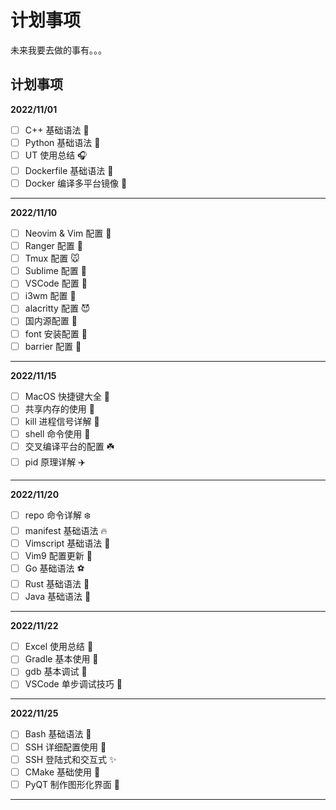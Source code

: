# 计划事项


未来我要去做的事有。。。

<!--more-->

## 计划事项

**2022/11/01**

- [ ] C++ 基础语法 🐯
- [ ] Python 基础语法 🐍
- [ ] UT 使用总结 🎧
- [ ] Dockerfile 基础语法 🐳
- [ ] Docker 编译多平台镜像 💐

----

**2022/11/10**

- [ ] Neovim & Vim 配置 🌸
- [ ] Ranger 配置 🦋
- [ ] Tmux 配置 🐭
- [ ] Sublime 配置 🌺
- [ ] VSCode 配置 🐡
- [ ] i3wm 配置 🍼
- [ ] alacritty 配置 😈
- [ ] 国内源配置 🎢
- [ ] font 安装配置 🌈
- [ ] barrier 配置 👻

----

**2022/11/15**

- [ ] MacOS 快捷键大全 🍎
- [ ] 共享内存的使用 🍇
- [ ] kill 进程信号详解 🍒
- [ ] shell 命令使用 🚅
- [ ] 交叉编译平台的配置 ☘️
- [ ] pid 原理详解 ✈️

----

**2022/11/20**

- [ ] repo 命令详解 ❄️
- [ ] manifest 基础语法 🔥
- [ ] Vimscript 基础语法 🎉
- [ ] Vim9 配置更新 🎁
- [ ] Go 基础语法 ⚽
- [ ] Rust 基础语法 🏀
- [ ] Java 基础语法 🧲

----

**2022/11/22**

- [ ] Excel 使用总结 🎃
- [ ] Gradle 基本使用 🤡
- [ ] gdb 基本调试 💯
- [ ] VSCode 单步调试技巧 💨

----

**2022/11/25**

- [ ] Bash 基础语法 🦄
- [ ] SSH 详细配置使用 🌼
- [ ] SSH 登陆式和交互式 ✨
- [ ] CMake 基础使用 🌻
- [ ] PyQT 制作图形化界面 🛵

----


